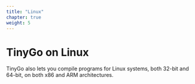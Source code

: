 ```yaml
---
title: "Linux"
chapter: true
weight: 5
---
```


# TinyGo on Linux

TinyGo also lets you compile programs for Linux systems, both 32-bit and 64-bit, on both x86 and ARM architectures.
